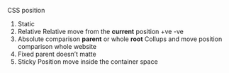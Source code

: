 CSS position

1. Static
2. Relative
   Relative move from the **current** position +ve -ve
3. Absolute
   comparison **parent** or whole **root**
   Collups and move position comparison whole website
4. Fixed
   parent doesn’t matte
5. Sticky
   Position move inside the container space

